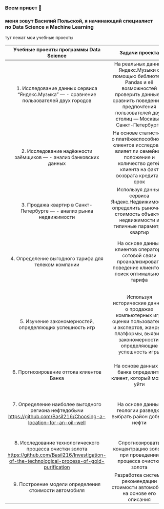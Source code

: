 ### Всем привет 👋
### меня зовут Василий Польской, я начинающий специалист по Data Science и Machine Learning

тут лежат мои учебные проекты


|                                                      **Учебные проекты программы Data Science**                                                      |                                                                                     **Задачи проекта**                                                                                     |                                                                         **Навыки и инструменты**                                                                        |                                         **Ключевые слова**                                         |                         **Направление деятельности**                        |   |
|:----------------------------------------------------------------------------------------------------------------------------------------------------:|:------------------------------------------------------------------------------------------------------------------------------------------------------------------------------------------:|:-----------------------------------------------------------------------------------------------------------------------------------------------------------------------:|:--------------------------------------------------------------------------------------------------:|:---------------------------------------------------------------------------:|:-:|
| 1. Исследование данных сервиса “Яндекс.Музыка” — - сравнение пользователей двух городов                                                              | На реальных данных Яндекс.Музыки c помощью библиотеки Pandas и её возможностей проверить данные и сравнить поведение и предпочтения пользователей двух столиц — Москвы и Санкт-Петербурга. | Pandas, Python                                                                                                                                                          | обработка данных, дубликаты, пропуски, логическая индексация, группировка, сортировка              | Data Analyst                                                                |   |
| 2. Исследование надёжности заёмщиков — - анализ банковских данных                                                                                    | На основе статистики о платёжеспособности клиентов исследовать влияет ли семейное положение и количество детей клиента на факт возврата кредита в срок                                     | Pandas, Python, предобработка данных                                                                                                                                    | обработка данных, дубликаты, пропуски, категоризация, декомпозиция                                 | Data Analyst, Финансовый аналитик                                           |   |
| 3. Продажа квартир в Санкт-Петербурге — - анализ рынка недвижимости                                                                                  | Используя данные сервиса Яндекс.Недвижимости, определить рыночную стоимость объектов недвижимости и типичные параметры квартир                                                             | Matplotlib, Pandas, Python, визуализация данных, исследовательский анализ данных, предобработка данных                                                                  | обработка данных, histogram, boxplot, scatter matrix, категоризация, scatterplot,  фрод-мониторинг | Data Analyst, Fraud-аналитик, Маркетинг-аналитик                            |   |
| 4. Определение выгодного тарифа для телеком компании                                                                                                 | На основе данных клиентов оператора сотовой связи проанализировать поведение клиентов и поиск оптимального тарифа                                                                          | Matplotlib, NumPy, Pandas, Python, SciPy, описательная статистика, проверка статистических гипотез                                                                      | обработка данных, histogram, boxplot, статистический тест, критерий Стьюдента                      | Data Analyst, Маркетинг-аналитик, Продуктовый аналитик                      |   |
| 5. Изучение закономерностей, определяющих успешность игр                                                                                             | Используя исторические данные о продажах компьютерных игр, оценки пользователей и экспертов, жанры и платформы, выявить закономерности, определяющие успешность игры                       | Matplotlib, NumPy, Pandas, Python, визуализация данных, исследовательский анализ данных, описательная статистика, предобработка данных, проверка статистических гипотез | обработка данных, histogram, boxplot, статистический тест, критерий Стьюдента, pie chart           | Маркетинг-аналитик                                                          |   |
| 6. Прогнозирование оттока клиентов Банка                                                                                                             | На основе данных из банка определить клиент, который может уйти                                                                                                                            | Matplotlib, Pandas, Scikit-learn                                                                                                                                        | классификация, подбор гиперпараметров, выбор ML модели                                             | Классификация, Машинное обучение                                            |   |
| 7. Определение наиболее выгодного региона нефтедобычи https://github.com/Basil216/Choosing-a-location-for-an-oil-well                                | На основе данных геологии разведки выбрать район добычи нефти                                                                                                                              | Pandas, Scikit-learn, бутстреп                                                                                                                                          | регрессия, разработка бизнес-модели, бутстреп                                                      | Машинное обучение, Разработка бизнес-модели, Регрессия, Финансовый аналитик |   |
| 8. Исследование технологического процесса очистки золота https://github.com/Basil216/Investigation-of-the-technological-process-of-gold-purification | Спрогнозировать концентрацию золота при проведении процесса очистки золота                                                                                                                 | Matplotlib, NumPy, Pandas, Python, Scikit-learn, исследовательский анализ данных                                                                                        |                                                                                                    | Аналитик (универсал), Машинное обучение                                     |   |
| 9. Построение модели определения стоимости автомобиля                                                                                                | Разработка системы рекомендации стоимости автомобиля на основе его описания                                                                                                                | Pandas, Python, lightgbm                                                                                                                                                | градиентный бустинг, регрессия                                                                     | Машинное обучение                                                           |   |


<!--
**Basil216/Basil216** is a ✨ _special_ ✨ repository because its `README.md` (this file) appears on your GitHub profile.

Here are some ideas to get you started:

- 🔭 I’m currently working on ...
- 🌱 I’m currently learning ...
- 👯 I’m looking to collaborate on ...
- 🤔 I’m looking for help with ...
- 💬 Ask me about ...
- 📫 How to reach me: ...
- 😄 Pronouns: ...
- ⚡ Fun fact: ...
-->
